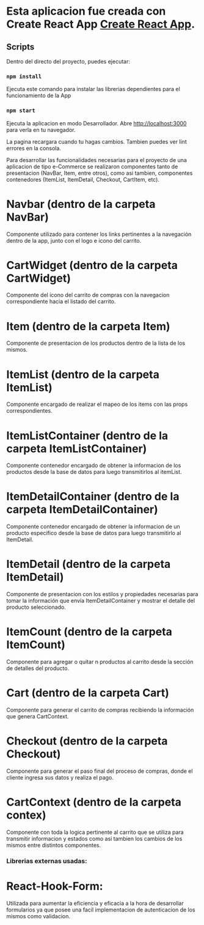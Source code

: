# Esta aplicacion fue creada con Create React App [Create React App](https://github.com/facebook/create-react-app).

## Scripts

Dentro del directo del proyecto, puedes ejecutar:

### `npm install`

Ejecuta este comando para instalar las librerias dependientes para el funcionamiento de la App

### `npm start`

Ejecuta la aplicacion en modo Desarrollador.
Abre [http://localhost:3000](http://localhost:3000) para verla en tu navegador.

La pagina recargara cuando tu hagas cambios.
Tambien puedes ver lint errores en la consola.

Para desarrollar las funcionalidades necesarias para el proyecto de una aplicacion de tipo e-Commerce se realizaron componentes tanto de presentacion (NavBar, Item, entre otros), como asi tambien, componentes contenedores (ItemList, ItemDetail, Checkout, CartItem, etc).

# Navbar (dentro de la carpeta NavBar)

Componente utilizado para contener los links pertinentes a la navegación dentro de la app, junto con el logo e icono del carrito.

# CartWidget (dentro de la carpeta CartWidget)

Componente del ícono del carrito de compras con la navegacion correspondiente hacia el listado del carrito.

# Item (dentro de la carpeta Item)

Componente de presentacion de los productos dentro de la lista de los mismos.

# ItemList (dentro de la carpeta ItemList)

Componente encargado de realizar el mapeo de los items con las props correspondientes.

# ItemListContainer (dentro de la carpeta ItemListContainer)

Componente contenedor encargado de obtener la informacion de los productos desde la base de datos para luego transmitirlos al itemList.

# ItemDetailContainer (dentro de la carpeta ItemDetailContainer)

Componente contenedor encargado de obtener la informacion de un producto especifico desde la base de datos para luego transmitirlo al ItemDetail.

# ItemDetail (dentro de la carpeta ItemDetail)

Componente de presentacion con los estilos y propiedades necesarias para tomar la información que envía ItemDetailContainer y mostrar el detalle del producto seleccionado.

# ItemCount (dentro de la carpeta ItemCount)

Componente para agregar o quitar n productos al carrito desde la sección de detalles del producto.

# Cart (dentro de la carpeta Cart)

Componente para generar el carrito de compras recibiendo la información que genera CartContext.

# Checkout (dentro de la carpeta Checkout)

Componente para generar el paso final del proceso de compras, donde el cliente ingresa sus datos y realiza el pago.

# CartContext (dentro de la carpeta contex)

Componente con toda la logica pertinente al carrito que se utiliza para transmitir informacion y estados como asi tambien los cambios de los mismos entre distintos componentes.

### Librerias externas usadas:

# React-Hook-Form:

Utilizada para aumentar la eficiencia y eficacia a la hora de desarrollar formularios ya que posee una facil implementacion de autenticacion de los mismos como validacion.
